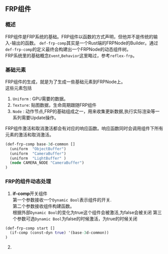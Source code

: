 ## FRP组件  
### 概述  
FRP组件是FRP系统的基础。FRP组件以函数的方式声明，但他并不是传统的输入-输出的函数。 
`def-frp-comp`其实是一个Rust端的FRPNode的Builder。通过`def-frp-comp`的定义最终会构建出一个FRPNode的动态组件树。  
FRP系统里的基础概念`Event`,`Behavior`这里略过，参考`reflex-frp`。  


### 基础元素
FRP组件的生成，就是为了生成一些基础元素到FRPNode上。  
这些元素包括 
1. `Uniform` : GPU需要的数据。 
2. `Texture`: 贴图数据，生命周期跟随FRP组件
2. `Node` : 动作节点,FRP的基础组成之一，用来收集更新数据,执行实际渲染等一系列需要Update操作。  

FRP组件激活和取消激活都会有对应的响应函数。响应函数同时会调用组件下所有元素的激活和取消激活。    
```Clojure
(def-frp-comp base-3d-common []
  (uniform  "ObjectBuffer")
  (uniform  "CameraBuffer")
  (uniform  "LightBuffer" )
  (node CAMERA_NODE "CameraBuffer")
)
```

### FRP的组件动态处理  
1. <b>if-comp</b>开关组件  
     第一个参数接收一个`Dynamic Bool`表示组件的开关.  
     第二个参数接收组件构建函数。  
     根据外部`Dynamic Bool`的变化为true这个组件会被激活,为false会被关闭
     第三个参数可选`Dynamic Bool`为false的时候激活，为true的时候关闭
```Clojure
(def-frp-comp start []
  (if-comp (const-dyn true) '(base-3d-common))
)
```

2. 